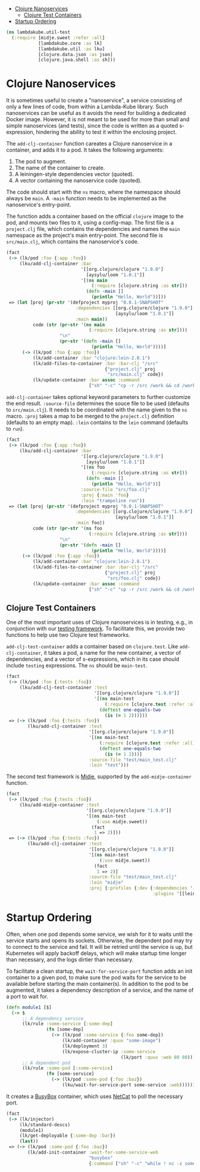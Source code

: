 * [Clojure Nanoservices](#clojure-nanoservices)
  * [Clojure Test Containers](#clojure-test-containers)
* [Startup Ordering](#startup-ordering)
```clojure
(ns lambdakube.util-test
  (:require [midje.sweet :refer :all]
            [lambdakube.core :as lk]
            [lambdakube.util :as lku]
            [clojure.data.json :as json]
            [clojure.java.shell :as sh]))

```
# Clojure Nanoservices

It is sometimes useful to create a "nanoservice", a service
consisting of only a few lines of code, from within a Lambda-Kube
library. Such nanoservices can be useful as it avoids the need for
building a dedicated Docker image. However, it is not meant to be
used for more than small and simple nanoservices (and tests), since
the code is written as a quoted s-expression, hindering the ability
to test it within the enclosing project.

The `add-clj-container` function careates a Clojure nanoservice in
a container, and adds it to a pod. It takes the following arguments:
1. The pod to augment.
2. The name of the container to create.
3. A leiningen-style dependencies vector (quoted).
4. A vector containing the nanoservice code (quoted).

The code should start with the `ns` macro, where the namespace
should always be `main`. A `-main` function needs to be implemented
as the nanoservice's entry-point.

The function adds a container based on the official `clojure` image
to the pod, and mounts two files to it, using a config-map. The
first file is a `project.clj` file, which contains the dependencies
and names the `main` namespace as the project's main
entry-point. The second file is `src/main.clj`, which contains the
nanoservice's code.
```clojure
(fact
 (-> (lk/pod :foo {:app :foo})
     (lku/add-clj-container :bar
                            '[[org.clojure/clojure "1.9.0"]
                              [aysylu/loom "1.0.1"]]
                            '[(ns main
                                (:require [clojure.string :as str]))
                              (defn -main []
                                (println "Hello, World"))]))
 => (let [proj (pr-str '(defproject myproj "0.0.1-SNAPSHOT"
                          :dependencies [[org.clojure/clojure "1.9.0"]
                                         [aysylu/loom "1.0.1"]]
                          :main main))
          code (str (pr-str '(ns main
                               (:require [clojure.string :as str])))
                    "\n"
                    (pr-str '(defn -main []
                                (println "Hello, World"))))]
      (-> (lk/pod :foo {:app :foo})
          (lk/add-container :bar "clojure:lein-2.8.1")
          (lk/add-files-to-container :bar :bar-clj "/src"
                                     {"project.clj" proj
                                      "src/main.clj" code})
          (lk/update-container :bar assoc :command
                               ["sh" "-c" "cp -r /src /work && cd /work && lein run"]))))

```
`add-clj-container` takes optional keyword parameters to further
customize the end result. `:source-file` determines the souce file
to be used (defaults to `src/main.clj`). It needs to be coordinated
with the name given to the `ns` macro. `:proj` takes a map to be
merged to the `project.clj` definition (defaults to an empty
map). `:lein` contains to the `lein` command (defaults to `run`).
```clojure
(fact
 (-> (lk/pod :foo {:app :foo})
     (lku/add-clj-container :bar
                            '[[org.clojure/clojure "1.9.0"]
                              [aysylu/loom "1.0.1"]]
                            '[(ns foo
                                (:require [clojure.string :as str]))
                              (defn -main []
                                (println "Hello, World"))]
                            :source-file "src/foo.clj"
                            :proj {:main 'foo}
                            :lein "trampoline run"))
 => (let [proj (pr-str '(defproject myproj "0.0.1-SNAPSHOT"
                          :dependencies [[org.clojure/clojure "1.9.0"]
                                         [aysylu/loom "1.0.1"]]
                          :main foo))
          code (str (pr-str '(ns foo
                               (:require [clojure.string :as str])))
                    "\n"
                    (pr-str '(defn -main []
                                (println "Hello, World"))))]
      (-> (lk/pod :foo {:app :foo})
          (lk/add-container :bar "clojure:lein-2.8.1")
          (lk/add-files-to-container :bar :bar-clj "/src"
                                     {"project.clj" proj
                                      "src/foo.clj" code})
          (lk/update-container :bar assoc :command
                               ["sh" "-c" "cp -r /src /work && cd /work && lein trampoline run"]))))

```
## Clojure Test Containers

One of the most important uses of Clojure nanoservices is in
testing, e.g., in conjunction with our [testing
framework](testing.md). To facilitate this, we provide two functions
to help use two Clojure test frameworks.

`add-clj-test-container` adds a container based on
`clojure.test`. Like `add-clj-container`, it takes a pod, a name
for the new container, a vector of dependencies, and a vector of
s-expressions, which in its case should include `testing`
expressions. The `ns` should be `main-test`.
```clojure
(fact
 (-> (lk/pod :foo {:tests :foo})
     (lku/add-clj-test-container :test
                                 '[[org.clojure/clojure "1.9.0"]]
                                 '[(ns main-test
                                     (:require [clojure.test :refer :all]))
                                   (deftest one-equals-two
                                     (is (= 1 2)))]))
 => (-> (lk/pod :foo {:tests :foo})
        (lku/add-clj-container :test
                               '[[org.clojure/clojure "1.9.0"]]
                               '[(ns main-test
                                   (:require [clojure.test :refer :all]))
                                   (deftest one-equals-two
                                     (is (= 1 2)))]
                               :source-file "test/main_test.clj"
                               :lein "test")))

```
The second test framework is
[Midje](https://github.com/marick/Midje), supported by the
`add-midje-container` function.
```clojure
(fact
 (-> (lk/pod :foo {:tests :foo})
     (lku/add-midje-container :test
                              '[[org.clojure/clojure "1.9.0"]]
                              '[(ns main-test
                                  (:use midje.sweet))
                                (fact
                                 1 => 2)]))
 => (-> (lk/pod :foo {:tests :foo})
        (lku/add-clj-container :test
                               '[[org.clojure/clojure "1.9.0"]]
                               '[(ns main-test
                                   (:use midje.sweet))
                                 (fact
                                  1 => 2)]
                               :source-file "test/main_test.clj"
                               :lein "midje"
                               :proj {:profiles {:dev {:dependencies '[[midje "1.9.2"]]
                                                       :plugins '[[lein-midje "3.2.1"]]}}})))

```
# Startup Ordering

Often, when one pod depends some service, we wish for it to waits
until the service starts and opens its sockets. Otherwise, the
dependent pod may try to connect to the service and fail. It will
be retried until the service is up, but Kubernetes will apply
backoff delays, which will make startup time longer than necessary,
and the logs dirtier than necessary.

To facilitate a clean startup, the `wait-for-service-port` function
adds an init container to a given pod, to make sure the pod waits
for the service to be available before starting the main
container(s). In addition to the pod to be augmented, it takes a
dependency description of a service, and the name of a port to wait
for.
```clojure
(defn module1 [$]
  (-> $
      ;; A dependency service
      (lk/rule :some-service [:some-dep]
               (fn [some-dep]
                 (-> (lk/pod :some-service {:foo some-dep})
                     (lk/add-container :quux "some-image")
                     (lk/deployment 3)
                     (lk/expose-cluster-ip :some-service
                                           (lk/port :quux :web 80 80)))))
      ;; A dependent pod
      (lk/rule :some-pod [:some-service]
               (fn [some-service]
                 (-> (lk/pod :some-pod {:foo :baz})
                     (lku/wait-for-service-port some-service :web))))))

```
It creates a [BusyBox](https://busybox.net/) container, which
uses [NetCat](https://en.wikipedia.org/wiki/Netcat) to poll the
necessary port.
```clojure
(fact
 (-> (lk/injector)
     (lk/standard-descs)
     (module1)
     (lk/get-deployable {:some-dep :bar})
     (last))
 => (-> (lk/pod :some-pod {:foo :baz})
        (lk/add-init-container :wait-for-some-service-web
                               "busybox"
                               {:command ["sh" "-c" "while ! nc -z some-service 80; do sleep 1; done"]})))


```

